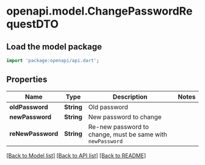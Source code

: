 # openapi.model.ChangePasswordRequestDTO

## Load the model package
```dart
import 'package:openapi/api.dart';
```

## Properties
Name | Type | Description | Notes
------------ | ------------- | ------------- | -------------
**oldPassword** | **String** | Old password | 
**newPassword** | **String** | New password to change | 
**reNewPassword** | **String** | Re-new password to change, must be same with `newPassword` | 

[[Back to Model list]](../README.md#documentation-for-models) [[Back to API list]](../README.md#documentation-for-api-endpoints) [[Back to README]](../README.md)


